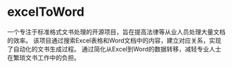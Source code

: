 # excelToWord
一个专注于标准格式文书处理的开源项目，旨在提高法律等从业人员处理大量文档的效率。 该项目通过搜索Excel表格和Word文档中的内容，建立对应关系，实现了自动化的文书生成过程。 通过简化从Excel到Word的数据转移，减轻专业人士在繁琐文书工作中的负担。
